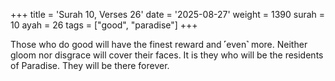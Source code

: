 +++
title = 'Surah 10, Verses 26'
date = '2025-08-27'
weight = 1390
surah = 10
ayah = 26
tags = ["good", "paradise"]
+++

Those who do good will have the finest reward and ˹even˺ more. Neither gloom nor disgrace will cover their faces. It is they who will be the residents of Paradise. They will be there forever.